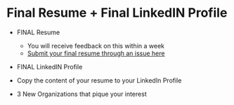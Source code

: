 # Final Resume + Final LinkedIN Profile

- FINAL Resume 
  - You will receive feedback on this within a week
  - [Submit your final resume through an issue here](https://github.com/ga-dc-outcomes/final-resume/blob/master/README.md)
  
 - FINAL LinkedIN Profile
  - Copy the content of your resume to your LinkedIn Profile 

- 3 New Organizations that pique  your interest
